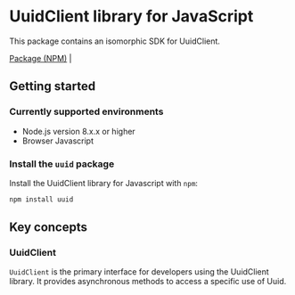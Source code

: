# UuidClient library for JavaScript

This package contains an isomorphic SDK for UuidClient.


[Package (NPM)](https://www.npmjs.com/package/uuid) |

## Getting started

### Currently supported environments

- Node.js version 8.x.x or higher
- Browser Javascript


### Install the `uuid` package

Install the UuidClient library for Javascript with `npm`:

```bash
npm install uuid
```


## Key concepts

### UuidClient

`UuidClient` is the primary interface for developers using the UuidClient library. It provides asynchronous methods to access a specific use of Uuid.
